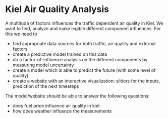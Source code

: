 # Kiel Air Quality Analysis

A multitude of factors influences the traffic dependent air quality in Kiel.
We want to find, analyze and make legible different component influences.
For this we need to
- find appropriate data sources for both traffic, air quality and external factors
- create a predictive model trained on this data
- do a factor-of-influence analysis on the different components by measuring model uncertainty
- create a model which is able to predict the future (with some level of quality)
- create a website with an interactive visualization: sliders for the inputs, prediction of the next timesteps

The model/website should be able to answer the following questions:
- does fuel price influence air quality in kiel
- how does weather influence the measurements
